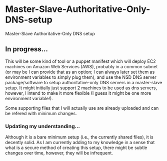 # Master-Slave-Authoritative-Only-DNS-setup
Master-Slave Authoritative-Only DNS setup


## In progress...

This will be some kind of tool or a puppet manifest which will deploy EC2 machines on Amazon Web Services (AWS), probably in a common subnet (or may be I can provide that as an option; I can always later set them as environment variables to simply plug them), and use the NSD DNS server package/software to setup authoritative-only DNS servers in a master-slave setup. It might initially just support 2 machines to be used as dns servers, however, I intend to make it more flexible (I guess it might be one more environment variable!).

Some supporting files that I will actually use are already uploaded and can be refered with minimum changes.


### Updating my understanding...

Although it is a bare minimum setup (i.e., the currently shared files), it is decently solid. As I am currently adding to my knowledge in a sense that what is a secure method of creating this setup, there might be subtle changes over time, however, they will be infrequent.
